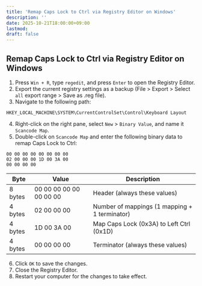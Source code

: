 ```yaml
---
title: 'Remap Caps Lock to Ctrl via Registry Editor on Windows'
description: ''
date: 2025-10-21T18:00:00+09:00
lastmod: 
draft: false
---
```


## Remap Caps Lock to Ctrl via Registry Editor on Windows

1. Press `Win + R`, type `regedit`, and press `Enter` to open the Registry Editor.
2. Export the current registry settings as a backup (File > Export > Select `all` export range > Save as .reg file).
3. Navigate to the following path:

```text
HKEY_LOCAL_MACHINE\SYSTEM\CurrentControlSet\Control\Keyboard Layout
```

4. Right-click on the right pane, select `New` > `Binary Value`, and name it `Scancode Map`.
5. Double-click on `Scancode Map` and enter the following binary data to remap Caps Lock to Ctrl:

```text
00 00 00 00 00 00 00 00
02 00 00 00 1D 00 3A 00
00 00 00 00
```

| Byte    | Value                   | Description                                   |
| ------- | ----------------------- | --------------------------------------------- |
| 8 bytes | 00 00 00 00 00 00 00 00 | Header (always these values)                  |
| 4 bytes | 02 00 00 00             | Number of mappings (1 mapping + 1 terminator) |
| 4 bytes | 1D 00 3A 00             | Map Caps Lock (0x3A) to Left Ctrl (0x1D)      |
| 4 bytes | 00 00 00 00             | Terminator (always these values)              |

6. Click `OK` to save the changes.
7. Close the Registry Editor.
8. Restart your computer for the changes to take effect.
